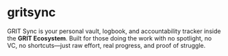# gritsync
GRIT Sync is your personal vault, logbook, and accountability tracker inside the **GRIT Ecosystem**. Built for those doing the work with no spotlight, no VC, no shortcuts—just raw effort, real progress, and proof of struggle.
